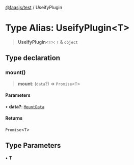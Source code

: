 [@faasjs/test](../README.md) / UseifyPlugin

# Type Alias: UseifyPlugin\<T\>

> **UseifyPlugin**\<`T`\>: `T` & `object`

## Type declaration

### mount()

> **mount**: (`data`?) => `Promise`\<`T`\>

#### Parameters

• **data?**: [`MountData`](MountData.md)

#### Returns

`Promise`\<`T`\>

## Type Parameters

• **T**
